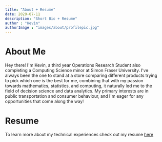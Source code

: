 ```yaml
---
title: "About + Resume"
date: 2020-07-11
description: "Short Bio + Resume"
author : "Kevin"
authorImage : "images/about/profilepic.jpg"
---
```


# About Me

Hey there! I'm Kevin, a third year Operations Research Student also completing a Computing Science minor at Simon Fraser University. I've always been the one to stand at a store comparing different products trying to pick which one is the best for me, combining that with my passion towards mathematics, statistics, and computing, it naturally led me to the field of decision science and data analytics. My primary interests are in public transportation and consumer behaviour, and I'm eager for any opportunities that come along the way!

# Resume

To learn more about my technical experiences check out my resume [here](https://github.com/kaishuun/Portfolio-Website/blob/master/public/images/about/Resume-%20Kevin.pdf)


